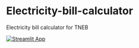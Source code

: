 # Electricity-bill-calculator
Electricity bill calculator for TNEB

[![Streamlit App](https://static.streamlit.io/badges/streamlit_badge_black_white.svg)](https://share.streamlit.io/siddhesh-agarwal/electricity-bill-calculator/main/app.py)
